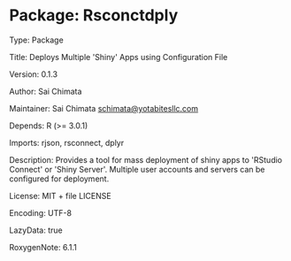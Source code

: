 # Package: Rsconctdply

Type: Package

Title: Deploys Multiple 'Shiny' Apps using Configuration File

Version: 0.1.3

Author: Sai Chimata

Maintainer: Sai Chimata <schimata@yotabitesllc.com>

Depends:
    R (>= 3.0.1)
    
Imports:
    rjson,
    rsconnect,
    dplyr
    
Description: Provides a tool for mass deployment of shiny apps to 'RStudio Connect' or 'Shiny Server'. Multiple user accounts and servers can be configured for deployment.

License: MIT + file LICENSE

Encoding: UTF-8

LazyData: true

RoxygenNote: 6.1.1
